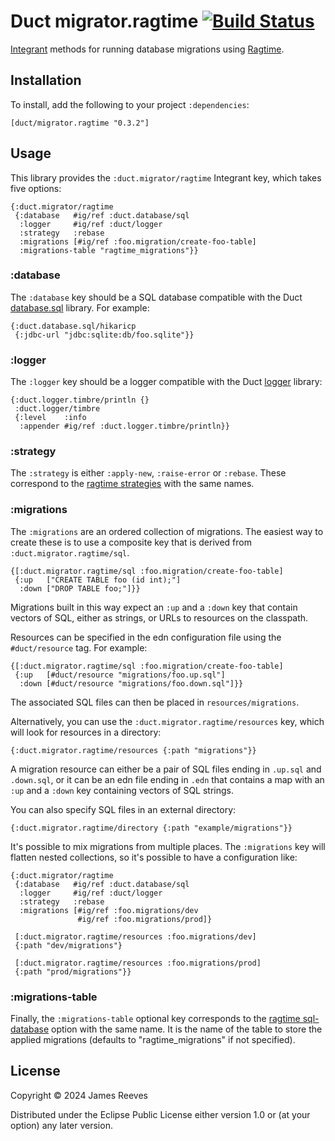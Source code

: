 # Duct migrator.ragtime [![Build Status](https://github.com/duct-framework/migrator.ragtime/actions/workflows/test.yml/badge.svg)](https://github.com/duct-framework/migrator.ragtime/actions/workflows/test.yml)

[Integrant][] methods for running database migrations using
[Ragtime][].

[integrant]: https://github.com/weavejester/integrant
[ragtime]:   https://github.com/weavejester/ragtime

## Installation

To install, add the following to your project `:dependencies`:

    [duct/migrator.ragtime "0.3.2"]

## Usage

This library provides the `:duct.migrator/ragtime` Integrant key,
which takes five options:

```edn
{:duct.migrator/ragtime
 {:database   #ig/ref :duct.database/sql
  :logger     #ig/ref :duct/logger
  :strategy   :rebase
  :migrations [#ig/ref :foo.migration/create-foo-table]
  :migrations-table "ragtime_migrations"}}
```

### :database

The `:database` key should be a SQL database compatible with the Duct
[database.sql][] library. For example:

```edn
{:duct.database.sql/hikaricp
 {:jdbc-url "jdbc:sqlite:db/foo.sqlite"}}
```

[database.sql]: https://github.com/duct-framework/database.sql

### :logger

The `:logger` key should be a logger compatible with the Duct
[logger][] library:

```edn
{:duct.logger.timbre/println {}
 :duct.logger/timbre
 {:level    :info
  :appender #ig/ref :duct.logger.timbre/println}}
```

[logger]: https://github.com/duct-framework/logger

### :strategy

The `:strategy` is either `:apply-new`, `:raise-error` or
`:rebase`. These correspond to the [ragtime strategies][] with the
same names.

[ragtime strategies]: https://weavejester.github.io/ragtime/ragtime.strategy.html

### :migrations

The `:migrations` are an ordered collection of migrations. The easiest
way to create these is to use a composite key that is derived from
`:duct.migrator.ragtime/sql`.

```edn
{[:duct.migrator.ragtime/sql :foo.migration/create-foo-table]
 {:up   ["CREATE TABLE foo (id int);"]
  :down ["DROP TABLE foo;"]}}
```

Migrations built in this way expect an `:up` and a `:down` key that
contain vectors of SQL, either as strings, or URLs to resources on the
classpath.

Resources can be specified in the edn configuration file using the
`#duct/resource` tag. For example:

```edn
{[:duct.migrator.ragtime/sql :foo.migration/create-foo-table]
 {:up   [#duct/resource "migrations/foo.up.sql"]
  :down [#duct/resource "migrations/foo.down.sql"]}}
```

The associated SQL files can then be placed in `resources/migrations`.

Alternatively, you can use the `:duct.migrator.ragtime/resources` key,
which will look for resources in a directory:

```edn
{:duct.migrator.ragtime/resources {:path "migrations"}}
```

A migration resource can either be a pair of SQL files ending in
`.up.sql` and `.down.sql`, or it can be an edn file ending in `.edn`
that contains a map with an `:up` and a `:down` key containing vectors
of SQL strings.

You can also specify SQL files in an external directory:

```edn
{:duct.migrator.ragtime/directory {:path "example/migrations"}}
```

It's possible to mix migrations from multiple places. The
`:migrations` key will flatten nested collections, so it's possible to
have a configuration like:

```edn
{:duct.migrator/ragtime
 {:database   #ig/ref :duct.database/sql
  :logger     #ig/ref :duct/logger
  :strategy   :rebase
  :migrations [#ig/ref :foo.migrations/dev
               #ig/ref :foo.migrations/prod]}

 [:duct.migrator.ragtime/resources :foo.migrations/dev]
 {:path "dev/migrations"}

 [:duct.migrator.ragtime/resources :foo.migrations/prod]
 {:path "prod/migrations"}}
```

### :migrations-table

Finally, the `:migrations-table` optional key corresponds
to the [ragtime sql-database][] option with the same name. It is the
name of the table to store the applied migrations (defaults to
"ragtime_migrations" if not specified).

[ragtime sql-database]: https://weavejester.github.io/ragtime/ragtime.jdbc.html#var-sql-database

## License

Copyright © 2024 James Reeves

Distributed under the Eclipse Public License either version 1.0 or (at
your option) any later version.
